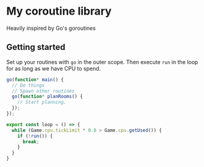 # My coroutine library
Heavily inspired by Go's goroutines

## Getting started
Set up your routines with `go` in the outer scope. Then execute `run` in the loop for as long as we have CPU to spend.

```ts
go(function* main() {
  // Do things
  // Spawn other routines
  go(function* planRooms() {
    // Start planning.
  });
});

export const loop = () => {
  while (Game.cpu.tickLimit * 0.8 > Game.cpu.getUsed()) {
    if (!run()) {
      break;
    }
  }
}
```
